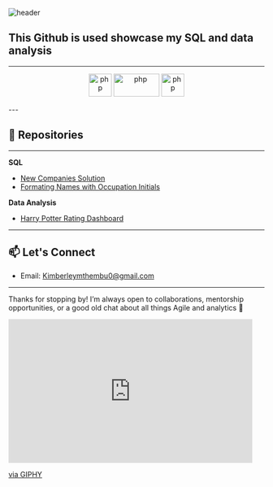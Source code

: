 ![header](https://capsule-render.vercel.app/api?type=waving&color=gradient&height=200&section=header&text=Welcome%20to%20my%20GitHub&fontSize=50&fontColor=black)

## This Github is used showcase my SQL and data analysis
---
<p align="center">
<img src="https://cdn.jsdelivr.net/gh/devicons/devicon@latest/icons/azuresqldatabase/azuresqldatabase-original.svg" alt="php" width="45" height="45" />
<img src="https://www.vectorlogo.zone/logos/microsoft_powerbi/microsoft_powerbi-ar21.svg" alt="php" width="90" height="45"/>
<img src="https://cdn3.iconfinder.com/data/icons/logos-brands-3/24/logo_brand_brands_logos_excel-512.png" alt="php" width="45" height="45"/>
</p>
---

## 🚀 Repositories
---
**SQL**
* [New Companies Solution]([https://github.com/username/repository-name](https://github.com/Joregina/HackerRanK-SQL-New-Companies-Solution))
* [Formating Names with Occupation Initials]([https://github.com/username/repository-name](https://github.com/Joregina/HackerRanK-SQL-New-Companies-Solution))

**Data Analysis**
* [Harry Potter Rating Dashboard](https://github.com/Joregina/Harry-potter-rating)
---

## 📫 Let's Connect

- Email: [Kimberleymthembu0@gmail.com](mailto:Kimberleymthembu0@gmail.com)  

---

Thanks for stopping by! I’m always open to collaborations, mentorship opportunities, or a good old chat about all things Agile and analytics 🌱
<iframe src="https://giphy.com/embed/LVjJhHQXasrfi" width="480" height="283" style="" frameBorder="0" class="giphy-embed" allowFullScreen></iframe><p><a href="https://giphy.com/gifs/20s-LVjJhHQXasrfi">via GIPHY</a></p>
